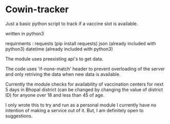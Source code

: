 # Cowin-tracker
Just a basic python script to track if a vaccine slot is available.

written in python3 

requirments :
  requests (pip install requests)
  json (already included with python3)
  datetime (already included with python3)

The module uses preexisting api's to get data.

The code uses 'if-none-match' header to prevent overloading of the server and only retriving the data when new data is available.

Currently the module checks for availability of vaccination centers for next 5 days in Bhopal district (can be changed by changing the value of district ID) for anyone over 18 and less than 45 of age.

I only wrote this to try and run as a personal module I currently have no intention of making a service out of it. But, I am definitely open to suggestions.
